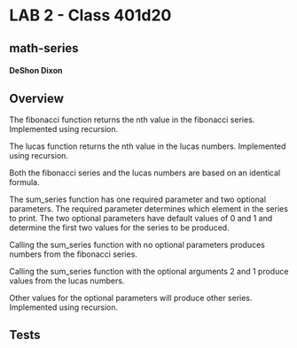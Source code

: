 # LAB 2 - Class 401d20


## math-series


#### DeShon Dixon


## Overview

The fibonacci function returns the nth value in the fibonacci series. Implemented using recursion.

The lucas function returns the nth value in the lucas numbers. Implemented using recursion.

Both the fibonacci series and the lucas numbers are based on an identical formula. 

The sum_series function has one required parameter and two optional parameters. The required parameter determines which element in the series to print. The two optional parameters have default values of 0 and 1 and determine the first two values for the series to be produced.

Calling the sum_series function with no optional parameters produces numbers from the fibonacci series. 

Calling the sum_series function with the optional arguments 2 and 1 produce values from the lucas numbers. 

Other values for the optional parameters will produce other series. Implemented using recursion.


## Tests
